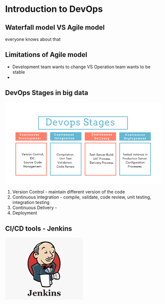 # Introduction to DevOps

## Waterfall model VS Agile model 
everyone knows about that

## Limitations of Agile model

* Development team wants to change VS Operation team wants to be stable
* 

## DevOps Stages in big data

![alt text](https://github.com/keithonpy/ITC_DevOps_pipeline/blob/main/chart/stages.png)
1. Version Control - maintain different version of the code
2. Continuous integration - compile, validate, code review, unit testing, integration testing
3. Continuous Delivery - 
4. Deployment

## CI/CD tools - Jenkins
![alt text](https://github.com/keithonpy/ITC_DevOps_pipeline/blob/main/chart/Jenkins_icon.png)

